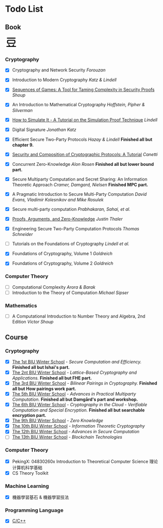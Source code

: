 
# Todo List

## Book

<a href="https://www.douban.com/people/imliuyi" target="_blank">
    <img src="_media/icons/douban.svg" alt="豆瓣" style="max-width:40px"
    title="豆瓣" />
</a>

### Cryptography

- [x] Cryptography and Network Security *Forouzan*
- [x] Introduction to Modern Cryptography *Katz & Lindell*
- [x] [Sequences of Games: A Tool for Taming Complexity in Security Proofs](http://www.shoup.net/papers/games.pdf) *Shoup*
- [x] An Introduction to Mathematical Cryptography *Hoffstein, Pipher & Silverman*
- [x] [How to Simulate It - A Tutorial on the Simulation Proof Technique](https://eprint.iacr.org/2016/046.pdf) *Lindell*
- [x] Digital Signature *Jonathan Katz*
- [x] Efficient Secure Two-Party Protocols *Hazay & Lindell* **Finished all but chapter 9.**
- [x] [Security and Composition of Cryptographic Protocols: A Tutorial](https://eprint.iacr.org/2006/465) *Canetti*
- [x] Concurrent Zero-Knowledge *Alon Rosen* **Finished all but lower bound part.** 
- [x] Secure Multiparty Computation and Secret Sharing: An Information Theoretic Approach *Cramer, Damgard, Nielsen* **Finished MPC part.**
- [x] A Pragmatic Introduction to Secure Multi-Party Computation *David Evans, Vladimir Kolesnikov and Mike Rosulek* 
- [x] Secure multi-party computation *Prabhakaran, Sahai, et al.*
- [x] [Proofs, Arguments, and Zero-Knowledge](http://people.cs.georgetown.edu/jthaler/ProofsArgsAndZK.pdf) *Justin Thaler*
- [x] Engineering Secure Two-Party Computation Protocols *Thomas Schneider* 
- [ ] Tutorials on the Foundations of Cryptography *Lindell et al.*
- [x] Foundations of Cryptography, Volume 1 *Goldreich*
- [x] Foundations of Cryptography, Volume 2 *Goldreich*



### Computer Theory

- [ ] Computational Complexity *Arora & Barak*
- [ ] Introduction to the Theory of Computation *Michael Sipser*

### Mathematics

- [ ] A Computational Introduction to Number Theory and Algebra, 2nd Edition *Victor Shoup* 

## Course

### Cryptography

- [x] [The 1st BIU Winter School](https://cyber.biu.ac.il/event/the-1st-biu-winter-school/) - *Secure Computation and Efficiency.* **Finished all but Ishai's part.**
- [x] [The 2nt BIU Winter School](https://cyber.biu.ac.il/event/the-1st-biu-winter-school/) - *Lattice-Based Cryptography and Applications.* **Finished all but FHE part.**
- [x] [The 3rd BIU Winter School](https://cyber.biu.ac.il/event/the-3rd-biu-winter-school/) - *Bilinear Pairings in Cryptography.* **Finished all but How pairings work part.**
- [x] [The 5th BIU Winter School](https://cyber.biu.ac.il/event/the-5th-biu-winter-school/) - *Advances in Practical Multiparty Computation.* **Finished all but Damgård's part and workshop.**
- [x] [The 6th BIU Winter School](https://cyber.biu.ac.il/event/the-6th-biu-winter-school/) - *Cryptography in the Cloud - Verifiable Computation and Special Encryption.* **Finished all but searchable encryption part.**
- [x] [The 9th BIU Winter School](https://cyber.biu.ac.il/event/the-9th-biu-winter-school-on-cryptography/) - *Zero Knowledge*
- [x] [The 10th BIU Winter School](https://cyber.biu.ac.il/event/the-10th-biu-winter-school-on-cryptography/) - *Information Theoretic Cryptography*
- [x] [The 12th BIU Winter School](https://cyber.biu.ac.il/event/the-12th-biu-winter-school-on-cryptography/) - *Advances in Secure Computation*
- [ ] [The 13th BIU Winter School](https://cyber.biu.ac.il/event/the-13th-biu-winter-school-on-cryptography/) - *Blockchain Technologies*

### Computer Theory

- [x] PekingX: 04830260x Introduction to Theoretical Computer Science 理论计算机科学基础 
- [x] CS Theory Toolkit 

### Machine Learning

- [x] 機器學習基石 & 機器學習技法

### Programming Language 
- [x] [C/C++](https://www.bilibili.com/video/BV1Vf4y1P7pq)
